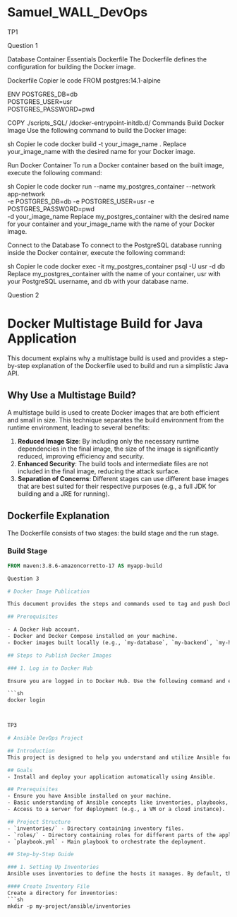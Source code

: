 # Samuel_WALL_DevOps
TP1

Question 1

Database Container Essentials
Dockerfile
The Dockerfile defines the configuration for building the Docker image.

Dockerfile
Copier le code
FROM postgres:14.1-alpine

ENV POSTGRES_DB=db \
    POSTGRES_USER=usr \
    POSTGRES_PASSWORD=pwd

COPY ./scripts_SQL/ /docker-entrypoint-initdb.d/
Commands
Build Docker Image
Use the following command to build the Docker image:

sh
Copier le code
docker build -t your_image_name .
Replace your_image_name with the desired name for your Docker image.

Run Docker Container
To run a Docker container based on the built image, execute the following command:

sh
Copier le code
docker run --name my_postgres_container --network app-network \
-e POSTGRES_DB=db -e POSTGRES_USER=usr -e POSTGRES_PASSWORD=pwd \
-d your_image_name
Replace my_postgres_container with the desired name for your container and your_image_name with the name of your Docker image.

Connect to the Database
To connect to the PostgreSQL database running inside the Docker container, execute the following command:

sh
Copier le code
docker exec -it my_postgres_container psql -U usr -d db
Replace my_postgres_container with the name of your container, usr with your PostgreSQL username, and db with your database name.


 Question 2

# Docker Multistage Build for Java Application

This document explains why a multistage build is used and provides a step-by-step explanation of the Dockerfile used to build and run a simplistic Java API.

## Why Use a Multistage Build?

A multistage build is used to create Docker images that are both efficient and small in size. This technique separates the build environment from the runtime environment, leading to several benefits:

1. **Reduced Image Size**: By including only the necessary runtime dependencies in the final image, the size of the image is significantly reduced, improving efficiency and security.
2. **Enhanced Security**: The build tools and intermediate files are not included in the final image, reducing the attack surface.
3. **Separation of Concerns**: Different stages can use different base images that are best suited for their respective purposes (e.g., a full JDK for building and a JRE for running).

## Dockerfile Explanation

The Dockerfile consists of two stages: the build stage and the run stage.

### Build Stage

```dockerfile
FROM maven:3.8.6-amazoncorretto-17 AS myapp-build

Question 3

# Docker Image Publication

This document provides the steps and commands used to tag and push Docker images to Docker Hub. It also lists the published images available in the Docker Hub repository.

## Prerequisites

- A Docker Hub account.
- Docker and Docker Compose installed on your machine.
- Docker images built locally (e.g., `my-database`, `my-backend`, `my-http-server`).

## Steps to Publish Docker Images

### 1. Log in to Docker Hub

Ensure you are logged in to Docker Hub. Use the following command and enter your Docker Hub username and password when prompted:

```sh
docker login



TP3

# Ansible DevOps Project

## Introduction
This project is designed to help you understand and utilize Ansible for automating the installation and deployment of applications. Throughout this project, you will create and manage inventories, write playbooks, use roles, and deploy a Dockerized application. This Readme will guide you through the essential steps and answer the key questions marked in the provided document.

## Goals
- Install and deploy your application automatically using Ansible.

## Prerequisites
- Ensure you have Ansible installed on your machine.
- Basic understanding of Ansible concepts like inventories, playbooks, roles, and tasks.
- Access to a server for deployment (e.g., a VM or a cloud instance).

## Project Structure
- `inventories/` - Directory containing inventory files.
- `roles/` - Directory containing roles for different parts of the application.
- `playbook.yml` - Main playbook to orchestrate the deployment.

## Step-by-Step Guide

### 1. Setting Up Inventories
Ansible uses inventories to define the hosts it manages. By default, the inventory is located at `/etc/ansible/hosts`. For this project, we create a project-specific inventory.

#### Create Inventory File
Create a directory for inventories:
```sh
mkdir -p my-project/ansible/inventories
